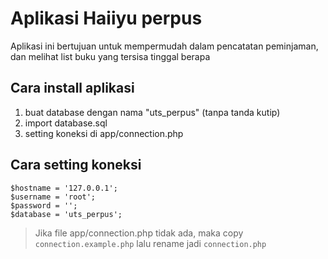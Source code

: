 # Aplikasi Haiiyu perpus
Aplikasi ini bertujuan untuk mempermudah dalam pencatatan peminjaman, dan melihat list buku yang tersisa tinggal berapa

## Cara install aplikasi
1. buat database dengan nama "uts_perpus" (tanpa tanda kutip)
2. import database.sql
3. setting koneksi di app/connection.php

## Cara setting koneksi
```
$hostname = '127.0.0.1';
$username = 'root';
$password = '';
$database = 'uts_perpus';
```
> Jika file app/connection.php tidak ada, maka copy `connection.example.php` lalu rename jadi `connection.php`
